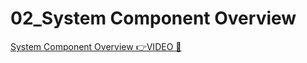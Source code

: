 # 02_System Component Overview

[System Component Overview 👉VIDEO &#128279;](https://alison.com/topic/learn/84185/topic-a-demo-1-system-component-part-1)
